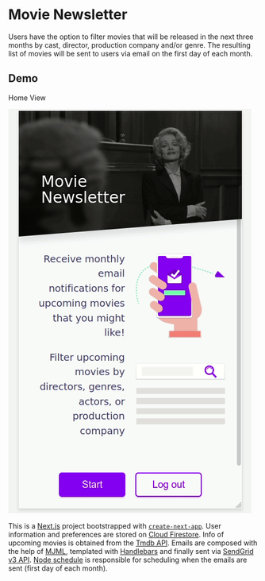 # Movie Newsletter

Users have the option to filter movies that will be released in the next three months by cast, director, production company and/or genre. The resulting list of movies will be sent to users via email on the first day of each month.

## Demo
Home View

![Home View](demo/movie-home.gif)

This is a [Next.js](https://nextjs.org/) project bootstrapped with [`create-next-app`](https://github.com/zeit/next.js/tree/canary/packages/create-next-app). User information and preferences are stored on [Cloud Firestore](https://firebase.google.com/docs/firestore).
Info of upcoming movies is obtained from the [Tmdb API](https://developers.themoviedb.org/3/getting-started/introduction). Emails are composed with the help of [MJML](https://mjml.io/), templated with [Handlebars](https://handlebarsjs.com/) and finally sent via [SendGrid v3 API](https://sendgrid.com/docs/API_Reference/api_v3.html).
[Node schedule](https://www.npmjs.com/package/node-schedule) is responsible for scheduling when the emails are sent (first day of each month).

